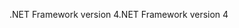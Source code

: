 <span data-ttu-id="9bb87-101">.NET Framework version 4</span><span class="sxs-lookup"><span data-stu-id="9bb87-101">.NET Framework version 4</span></span>
